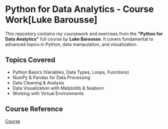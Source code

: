 # Python for Data Analytics - Course Work[Luke Barousse]

This repository contains my coursework and exercises from the **"Python for Data Analytics"** full course by **Luke Barousse**. It covers fundamental to advanced topics in Python, data manipulation, and visualization.

## Topics Covered
- Python Basics (Variables, Data Types, Loops, Functions)
- NumPy & Pandas for Data Processing
- Data Cleaning & Analysis
- Data Visualization with Matplotlib & Seaborn
- Working with Virtual Environments

## Course Reference
[Course](https://lukeb.co)

